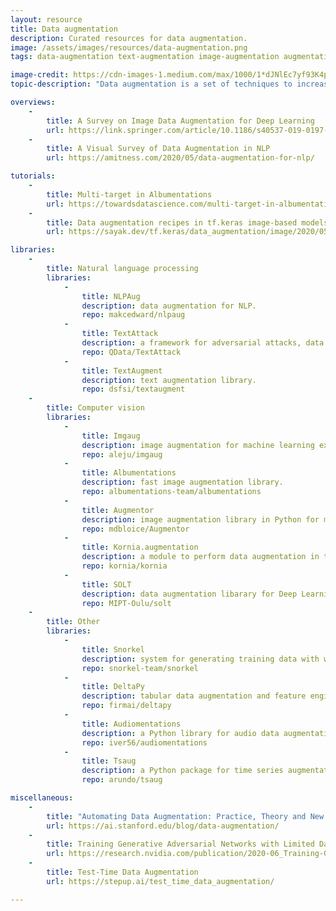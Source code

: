 ```yaml
---
layout: resource
title: Data augmentation
description: Curated resources for data augmentation.
image: /assets/images/resources/data-augmentation.png
tags: data-augmentation text-augmentation image-augmentation augmentation

image-credit: https://cdn-images-1.medium.com/max/1000/1*dJNlEc7yf93K4pjRJL55PA.png
topic-description: "Data augmentation is a set of techniques to increase both the quantity and diversity of the dataset without collecting more data. The specific techniques are dependent on the application area (NLP, CV, audio, etc.)."

overviews:
    -
        title: A Survey on Image Data Augmentation for Deep Learning
        url: https://link.springer.com/article/10.1186/s40537-019-0197-0
    -
        title: A Visual Survey of Data Augmentation in NLP
        url: https://amitness.com/2020/05/data-augmentation-for-nlp/

tutorials:
    -
        title: Multi-target in Albumentations
        url: https://towardsdatascience.com/multi-target-in-albumentations-16a777e9006e?source=friends_link&sk=8c3579aa48cfea5e5c703bda6fe5451c
    -
        title: Data augmentation recipes in tf.keras image-based models
        url: https://sayak.dev/tf.keras/data_augmentation/image/2020/05/10/augmemtation-recipes.html

libraries:
    -
        title: Natural language processing
        libraries:
            -
                title: NLPAug
                description: data augmentation for NLP.
                repo: makcedward/nlpaug
            -
                title: TextAttack
                description: a framework for adversarial attacks, data augmentation, and model training in NLP.
                repo: QData/TextAttack
            -
                title: TextAugment
                description: text augmentation library.
                repo: dsfsi/textaugment
    -
        title: Computer vision
        libraries:
            -
                title: Imgaug
                description: image augmentation for machine learning experiments.
                repo: aleju/imgaug
            -
                title: Albumentations
                description: fast image augmentation library.
                repo: albumentations-team/albumentations
            -
                title: Augmentor
                description: image augmentation library in Python for machine learning.
                repo: mdbloice/Augmentor
            -
                title: Kornia.augmentation
                description: a module to perform data augmentation in the GPU.
                repo: kornia/kornia
            -
                title: SOLT
                description: data augmentation libarary for Deep Learning, which supports images, segmentation masks, labels and keypoints.
                repo: MIPT-Oulu/solt
    -
        title: Other
        libraries:
            -
                title: Snorkel
                description: system for generating training data with weak supervision.
                repo: snorkel-team/snorkel
            -
                title: DeltaPy⁠⁠
                description: tabular data augmentation and feature engineering.
                repo: firmai/deltapy
            -
                title: Audiomentations
                description: a Python library for audio data augmentation.
                repo: iver56/audiomentations
            -
                title: Tsaug
                description: a Python package for time series augmentation.
                repo: arundo/tsaug

miscellaneous:
    -
        title: "Automating Data Augmentation: Practice, Theory and New Direction"
        url: https://ai.stanford.edu/blog/data-augmentation/
    -
        title: Training Generative Adversarial Networks with Limited Data
        url: https://research.nvidia.com/publication/2020-06_Training-Generative-Adversarial
    -
        title: Test-Time Data Augmentation
        url: https://stepup.ai/test_time_data_augmentation/

---
```

